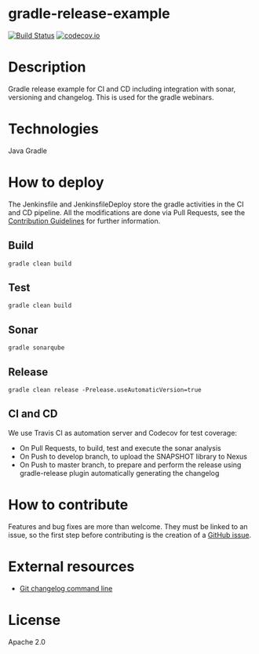 # gradle-release-example 

[![Build Status](https://travis-ci.org/carloscaverobarca/gradle-release-example.svg?branch=master)](https://travis-ci.org/carloscaverobarca/gradle-release-example) [![codecov.io](https://codecov.io/gh/carloscaverobarca/gradle-release-example/branch/master/graphs/badge.svg)](http://codecov.io/gh/carloscaverobarca/gradle-release-example)

# Description

Gradle release example for CI and CD including integration with sonar, versioning and changelog. This is used for the gradle webinars.

# Technologies

Java
Gradle

# How to deploy

The Jenkinsfile and JenkinsfileDeploy store the gradle activities in the CI and CD pipeline. All the modifications are done via Pull Requests, see the [Contribution Guidelines](https://github.com/carloscaverobarca/gradle-release-example/blob/master/CONTRIBUTING.md) for further information.

## Build
```
gradle clean build
```
## Test
```
gradle clean build
```
## Sonar
```
gradle sonarqube
```
## Release
```
gradle clean release -Prelease.useAutomaticVersion=true
```
## CI and CD

We use Travis CI as automation server and Codecov for test coverage:

- On Pull Requests, to build, test and execute the sonar analysis
- On Push to develop branch, to upload the SNAPSHOT library to Nexus
- On Push to master branch, to prepare and perform the release using gradle-release plugin automatically generating the changelog

# How to contribute

Features and bug fixes are more than welcome. They must be linked to an issue, so the first step before contributing is the creation of a [GitHub issue](https://github.com/carloscaverobarca/gradle-release-example/issues).

# External resources

- [Git changelog command line](https://github.com/tomasbjerre/git-changelog-command-line)

# License

Apache 2.0

